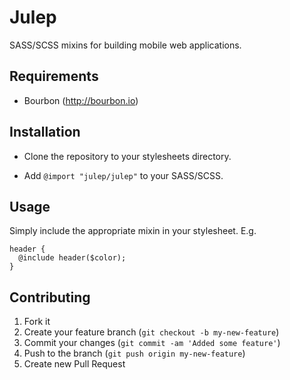 # Julep

SASS/SCSS mixins for building mobile web applications.

## Requirements

* Bourbon (http://bourbon.io)

## Installation

* Clone the repository to your stylesheets directory.

* Add `@import "julep/julep"` to your SASS/SCSS.

## Usage

Simply include the appropriate mixin in your stylesheet. E.g.

    header {
      @include header($color);
    }

## Contributing

1. Fork it
2. Create your feature branch (`git checkout -b my-new-feature`)
3. Commit your changes (`git commit -am 'Added some feature'`)
4. Push to the branch (`git push origin my-new-feature`)
5. Create new Pull Request
